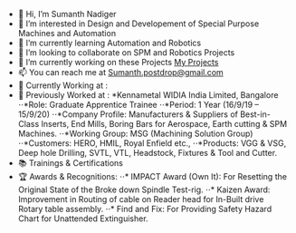 - 👋 Hi, I’m Sumanth Nadiger
- 👀 I’m interested in Design and Developement of Special Purpose Machines and Automation
- 🌱 I’m currently learning Automation and Robotics
- 💞️ I’m looking to collaborate on SPM and Robotics Projects
- 📖 I’m currently working on these Projects [My Projects](https://github.com/SumanthNadiger/Portfolio)
- 📫 You can reach me at Sumanth.postdrop@gmail.com
- 🏢 Currently Working at :
- 🏢 Previously Worked at : *Kennametal WIDIA India Limited, Bangalore
                             ⋅⋅*Role: Graduate Apprentice Trainee 
                             ⋅⋅*Period: 1 Year (16/9/19 – 15/9/20)
                             ⋅⋅*Company Profile: Manufacturers & Suppliers of Best-in-Class Inserts, End Mills, Boring Bars for Aerospace, Earth cutting & SPM Machines.
                             ⋅⋅*Working Group: MSG (Machining Solution Group)
                             ⋅⋅*Customers: HERO, HMIL, Royal Enfield etc.,
                             ⋅⋅*Products: VGG & VSG, Deep hole Drilling, SVTL, VTL, Headstock, Fixtures & Tool and Cutter.
- 📚 Trainings & Certifications
- 🏆 Awards & Recognitions: 
      ⋅⋅* 	IMPACT Award (Own It): For Resetting the Original State of the Broke down Spindle Test-rig.
      ⋅⋅* 	Kaizen Award: Improvement in Routing of cable on Reader head for In-Built drive Rotary table assembly. 
      ⋅⋅* 	Find and Fix: For Providing Safety Hazard Chart for Unattended Extinguisher. 
<!---
SumanthNadiger/SumanthNadiger is a ✨ special ✨ repository because its `README.md` (this file) appears on your GitHub profile.
You can click the Preview link to take a look at your changes.
--->
